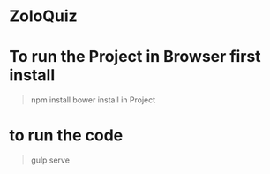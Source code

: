 # ZoloQuiz

# To run the Project in Browser first install 
> npm install
> bower install
in Project 

# to run the code 
> gulp serve
